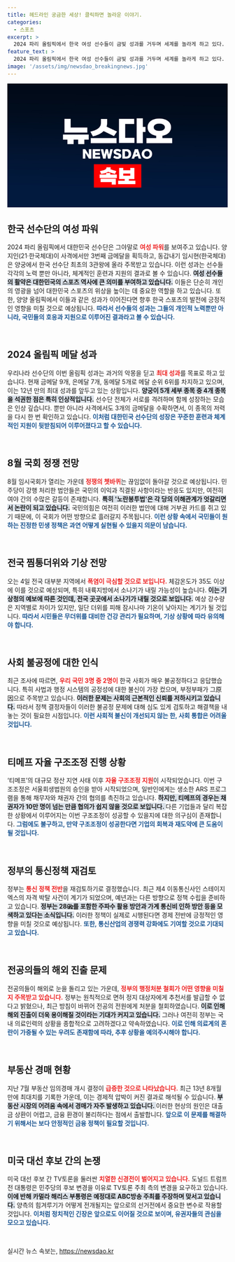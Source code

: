 ```yaml
---
title: 헤드라인 궁금한 세상! 클릭하면 놀라운 이야기.
categories:
  - 스포츠
excerpt: >
  2024 파리 올림픽에서 한국 여성 선수들이 금빛 성과를 거두며 세계를 놀라게 하고 있다. 사격, 양궁, 펜싱에서 금메달을 쏟아내며 기록적인 메달 수확을 이어가는 한국 팀의 힘찬 도약을 확인해 보세요!
feature_text: >
  2024 파리 올림픽에서 한국 여성 선수들이 금빛 성과를 거두며 세계를 놀라게 하고 있다. 사격, 양궁, 펜싱에서 금메달을 쏟아내며 기록적인 메달 수확을 이어가는 한국 팀의 힘찬 도약을 확인해 보세요!
image: '/assets/img/newsdao_breakingnews.jpg'
---
```


<p><img src="/assets/img/newsdao_breakingnews.jpg" alt="firstkoreanews 속보" /></p>

<h2 data-ke-size="size26">한국 선수단의 여성 파워</h2>

<p data-ke-size="size16">2024 파리 올림픽에서 대한민국 선수단은 그야말로 <b><span style="color: #ee2323;">여성 파워</span></b>를 보여주고 있습니다. 양지인(21·한국체대)이 사격에서만 3번째 금메달을 획득하고, 동갑내기 임시현(한국체대)은 양궁에서 한국 선수단 최초의 3관왕에 올라 주목받고 있습니다. 이런 성과는 선수들 각각의 노력 뿐만 아니라, 체계적인 훈련과 지원의 결과로 볼 수 있습니다. <b><span style="background-color: #21538527;">여성 선수들의 활약은 대한민국의 스포츠 역사에 큰 의미를 부여하고 있습니다.</span></b> 이들은 단순히 개인의 영광을 넘어 대한민국 스포츠의 위상을 높이는 데 중요한 역할을 하고 있습니다. 또한, 양양 올림픽에서 이들과 같은 성과가 이어진다면 향후 한국 스포츠의 발전에 긍정적인 영향을 미칠 것으로 예상됩니다. <b><span style="color: #1a5490;">따라서 선수들의 성과는 그들의 개인적 노력뿐만 아니라, 국민들의 호응과 지원으로 이루어진 결과라고 볼 수 있습니다.</span></b></p>

<p data-ke-size="size16">&nbsp;</p>

<h2 data-ke-size="size26">2024 올림픽 메달 성과</h2>

<p data-ke-size="size16">우리나라 선수단의 이번 올림픽 성과는 과거의 악몽을 딛고 <b><span style="color: #ee2323;">최대 성과</span></b>를 목표로 하고 있습니다. 현재 금메달 9개, 은메달 7개, 동메달 5개로 메달 순위 6위를 차지하고 있으며, 이는 12년 만의 최대 성과를 앞두고 있는 상황입니다. <b><span style="background-color: #21538527;">양궁이 5개 세부 종목 중 4개 종목을 석권한 점은 특히 인상적입니다.</span></b> 선수단 전체가 서로를 격려하며 함께 성장하는 모습은 인상 깊습니다. 뿐만 아니라 사격에서도 3개의 금메달을 수확하면서, 이 종목의 저력을 다시 한 번 확인하고 있습니다. <b><span style="color: #1a5490;">이처럼 대한민국 선수단의 성장은 꾸준한 훈련과 체계적인 지원이 뒷받침되어 이루어졌다고 할 수 있습니다.</span></b></p>

<p data-ke-size="size16">&nbsp;</p>

<h2 data-ke-size="size26">8월 국회 정쟁 전망</h2>

<p data-ke-size="size16">8월 임시국회가 열리는 가운데 <b><span style="color: #ee2323;">정쟁의 쳇바퀴</span></b>는 끊임없이 돌아갈 것으로 예상됩니다. 민주당이 강행 처리한 법안들은 국민의 이익과 직결된 사항이라는 반응도 있지만, 여전히 여야 간의 수많은 갈등이 존재합니다. <b><span style="background-color: #21538527;">특히 '노란봉투법'은 각 당의 이해관계가 엇갈리면서 논란이 되고 있습니다.</span></b> 국민의힘은 여전히 이러한 법안에 대해 거부권 카드를 쥐고 있기 때문에, 이 국회가 어떤 방향으로 흘러갈지 주목됩니다. <b><span style="color: #1a5490;">이런 상황 속에서 국민들이 원하는 진정한 민생 정책은 과연 어떻게 실현될 수 있을지 의문이 남습니다.</span></b></p>

<p data-ke-size="size16">&nbsp;</p>

<h2 data-ke-size="size26">전국 찜통더위와 기상 전망</h2>

<p data-ke-size="size16">오는 4일 전국 대부분 지역에서 <b><span style="color: #ee2323;">폭염이 극심할 것으로 보입니다.</span></b> 체감온도가 35도 이상에 이를 것으로 예상되며, 특히 내륙지방에서 소나기가 내릴 가능성이 높습니다. <b><span style="background-color: #21538527;">이는 기상청의 예보에 따른 것인데, 전국 곳곳에서 소나기가 내릴 것으로 보입니다.</span></b> 예상 강수량은 지역별로 차이가 있지만, 일단 더위를 피해 잠시나마 기온이 낮아지는 계기가 될 것입니다. <b><span style="color: #1a5490;">따라서 시민들은 무더위를 대비한 건강 관리가 필요하며, 기상 상황에 따라 유의해야 합니다.</span></b></p>

<p data-ke-size="size16">&nbsp;</p>

<h2 data-ke-size="size26">사회 불공정에 대한 인식</h2>

<p data-ke-size="size16">최근 조사에 따르면, <b><span style="color: #ee2323;">우리 국민 3명 중 2명이</span></b> 한국 사회가 매우 불공정하다고 응답했습니다. 특히 사법과 행정 시스템의 공정성에 대한 불신이 가장 컸으며, 부정부패가 그原因으로 주목받고 있습니다. <b><span style="background-color: #21538527;">이러한 문제는 사회의 근본적인 신뢰를 저하시키고 있습니다.</span></b> 따라서 정책 결정자들이 이러한 불공정 문제에 대해 심도 있게 검토하고 해결책을 내놓는 것이 필요한 시점입니다. <b><span style="color: #1a5490;">이런 사회적 불신이 개선되지 않는 한, 사회 통합은 어려울 것입니다.</span></b></p>

<p data-ke-size="size16">&nbsp;</p>

<h2 data-ke-size="size26">티메프 자율 구조조정 진행 상황</h2>

<p data-ke-size="size16">‘티메프’의 대규모 정산 지연 사태 이후 <b><span style="color: #ee2323;">자율 구조조정 지원</span></b>이 시작되었습니다. 이번 구조조정은 서울회생법원의 승인을 받아 시작되었으며, 일반인에게는 생소한 ARS 프로그램을 통해 채무자와 채권자 간의 협의를 촉진하고 있습니다. <b><span style="background-color: #21538527;">하지만, 티메프의 경우는 채권자가 10만 명이 넘는 만큼 협의가 쉽지 않을 것으로 보입니다. </span></b> 다른 기업들과 달리 복잡한 상황에서 이루어지는 이번 구조조정이 성공할 수 있을지에 대한 의구심이 존재합니다. <b><span style="color: #1a5490;">그럼에도 불구하고, 만약 구조조정이 성공한다면 기업의 회복과 재도약에 큰 도움이 될 것입니다.</span></b></p>

<p data-ke-size="size16">&nbsp;</p>

<h2 data-ke-size="size26">정부의 통신정책 재검토</h2>

<p data-ke-size="size16">정부는 <b><span style="color: #ee2323;">통신 정책 전반</span></b>을 재검토하기로 결정했습니다. 최근 제4 이동통신사인 스테이지엑스의 자격 박탈 사건이 계기가 되었으며, 예년과는 다른 방향으로 정책 수립을 준비하고 있습니다. <b><span style="background-color: #21538527;">정부는 28㎓를 포함한 주파수 활용 방안과 가계 통신비 인하 방안 등을 모색하고 있다는 소식입니다.</span></b> 이러한 정책이 실제로 시행된다면 경제 전반에 긍정적인 영향을 미칠 것으로 예상됩니다. <b><span style="color: #1a5490;">또한, 통신산업의 경쟁력 강화에도 기여할 것으로 기대되고 있습니다.</span></b></p>

<p data-ke-size="size16">&nbsp;</p>

<h2 data-ke-size="size26">전공의들의 해외 진출 문제</h2>

<p data-ke-size="size16">전공의들이 해외로 눈을 돌리고 있는 가운데, <b><span style="color: #ee2323;">정부의 행정처분 철회가 어떤 영향을 미칠지 주목받고 있습니다.</span></b> 정부는 원칙적으로 면허 정지 대상자에게 추천서를 발급할 수 없다고 밝혔으나, 최근 방침이 바뀌어 전공의 전원에게 처분을 철회하였습니다. <b><span style="background-color: #21538527;">이로 인해 해외 진출이 더욱 용이해질 것이라는 기대가 커지고 있습니다.</span></b> 그러나 여전히 정부는 국내 의료인력의 상황을 종합적으로 고려하겠다고 약속하였습니다. <b><span style="color: #1a5490;">이로 인해 의료계의 혼란이 가중될 수 있는 우려도 존재함에 따라, 추후 상황을 예의주시해야 합니다.</span></b></p>

<p data-ke-size="size16">&nbsp;</p>

<h2 data-ke-size="size26">부동산 경매 현황</h2>

<p data-ke-size="size16">지난 7월 부동산 임의경매 개시 결정이 <b><span style="color: #ee2323;">급증한 것으로 나타났습니다.</span></b> 최근 13년 8개월 만에 최대치를 기록한 가운데, 이는 경제적 압박이 커진 결과로 해석될 수 있습니다. <b><span style="background-color: #21538527;">부동산 시장의 어려움 속에서 경매가 자주 발생하고 있습니다. </span></b> 이러한 현상의 원인은 대출금 상환이 어렵고, 금융 환경이 불리하다는 점에서 출발합니다. <b><span style="color: #1a5490;">앞으로 이 문제를 해결하기 위해서는 보다 안정적인 금융 정책이 필요할 것입니다.</span></b></p>

<p data-ke-size="size16">&nbsp;</p>

<h2 data-ke-size="size26">미국 대선 후보 간의 논쟁</h2>

<p data-ke-size="size16">미국 대선 후보 간 TV토론을 둘러싼 <b><span style="color: #ee2323;">치열한 신경전이 벌어지고 있습니다.</span></b> 도널드 트럼프 전 대통령은 민주당의 후보 변경을 이유로 TV토론 주최 측의 변경을 요구하고 있습니다. <b><span style="background-color: #21538527;">이에 반해 카멀라 해리스 부통령은 예정대로 ABC방송 주최를 주장하며 맞서고 있습니다.</span></b> 양측의 힘겨루기가 어떻게 전개될지는 앞으로의 선거전에서 중요한 변수로 작용할 것입니다. <b><span style="color: #1a5490;">이처럼 정치적인 긴장은 앞으로도 이어질 것으로 보이며, 유권자들의 관심을 모으고 있습니다.</span></b></p>

<p data-ke-size="size16">&nbsp;</p>
실시간 뉴스 속보는, <a href="https://newsdao.kr" rel="dofollow">https://newsdao.kr</a>


